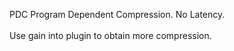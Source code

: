 PDC Program Dependent Compression. No Latency.<br><br>
Use gain into plugin to obtain more compression.

